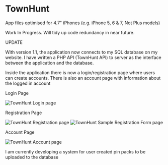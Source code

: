 # TownHunt

App files optimised for 4.7" iPhones (e.g. iPhone 5, 6 & 7, Not Plus models)

Work In Progress. Will tidy up code redundancy in near future.


UPDATE

With version 1.1, the application now connects to my SQL database on my website. I have written a PHP API (TownHunt API) to server as the interface between the application and the database.

Inside the application there is now a login/registration page where users can create accounts. There is also an account page with information about the logged in account

Login Page

![TownHunt Login page](https://github.com/AlvinL33/TownHunt/blob/master/Screenshots/LoginScreen.png)

Registration Page

![TownHunt Registration page](https://github.com/AlvinL33/TownHunt/blob/master/Screenshots/RegistrationPage.png)
![TownHunt Sample Registration Form page](https://github.com/AlvinL33/TownHunt/blob/master/Screenshots/RegisteringAccount.png)

Account Page 

![TownHunt Account page](https://github.com/AlvinL33/TownHunt/blob/master/Screenshots/AccountInformationScreen.png)

I am currently developing a system for user created pin packs to be uploaded to the database
